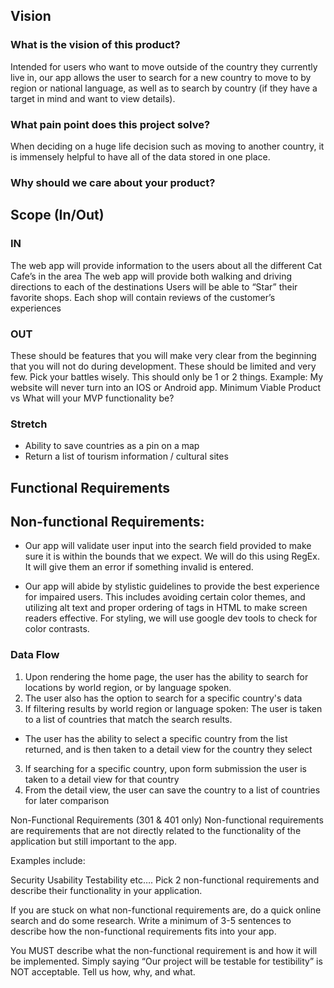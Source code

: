 ## Vision
### What is the vision of this product?
Intended for users who want to move outside of the country they currently live in, our app allows the user to search for a new country to move to by region or national language, as well as to search by country (if they have a target in mind and want to view details). 

### What pain point does this project solve?
When deciding on a huge life decision such as moving to another country, it is immensely helpful to have all of the data stored in one place. 

### Why should we care about your product?


## Scope (In/Out)

### IN
The web app will provide information to the users about all the different Cat Cafe’s in the area
The web app will provide both walking and driving directions to each of the destinations
Users will be able to “Star” their favorite shops.
Each shop will contain reviews of the customer’s experiences
### OUT
These should be features that you will make very clear from the beginning that you will not do during development. These should be limited and very few. Pick your battles wisely. This should only be 1 or 2 things. Example: My website will never turn into an IOS or Android app.
Minimum Viable Product vs
What will your MVP functionality be?

### Stretch
* Ability to save countries as a pin on a map
* Return a list of tourism information / cultural sites

## Functional Requirements

## Non-functional Requirements:

* Our app will validate user input into the search field provided to make sure it is within the bounds that we expect. We will do this using RegEx. It will give them an error if something invalid is entered.

* Our app will abide by stylistic guidelines to provide the best experience for impaired users. This includes avoiding certain color themes, and utilizing alt text and proper ordering of tags in HTML to make screen readers effective. For styling, we will use google dev tools to check for color contrasts.

### Data Flow
1. Upon rendering the home page, the user has the ability to search for locations by world region, or by language spoken. 
2. The user also has the option to search for a specific country's data 
3. If filtering results by world region or language spoken: The user is taken to a list of countries that match the search results.  
  * The user has the ability to select a specific country from the list returned, and is then taken to a detail view for the country they select
3. If searching for a specific country, upon form submission the user is taken to a detail view for that country
4.  From the detail view, the user can save the country to a list of countries for later comparison



Non-Functional Requirements (301 & 401 only)
Non-functional requirements are requirements that are not directly related to the functionality of the application but still important to the app.

Examples include:

Security
Usability
Testability
etc….
Pick 2 non-functional requirements and describe their functionality in your application.

If you are stuck on what non-functional requirements are, do a quick online search and do some research. Write a minimum of 3-5 sentences to describe how the non-functional requirements fits into your app.

You MUST describe what the non-functional requirement is and how it will be implemented. Simply saying “Our project will be testable for testibility” is NOT acceptable. Tell us how, why, and what.